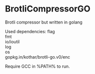 # BrotliCompressorGO
Brotli compressor but written in golang

Used dependencies:
flag  
fmt  
io/ioutil  
log  
os  
gopkg.in/kothar/brotli-go.v0/enc

Require GCC in %PATH% to run.

